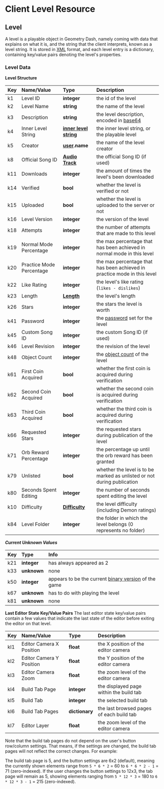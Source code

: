 # Client Level Resource

## Level
A level is a playable object in Geometry Dash, namely coming with data that explains on what it is, and the string that the client interprets, known as a level string. It is stored in [XML](https://en.wikipedia.org/wiki/XML) format, and each level entry is a dictionary, containing key/value pairs denoting the level's properties.

### Level Data
**Level Structure**

| Key | Name/Value               | Type                                                             | Description                                                                      |
|:----|:-------------------------|:-----------------------------------------------------------------|:---------------------------------------------------------------------------------|
| k1  | Level ID                 | **integer**                                                      | the id of the level                                                              |
| k2  | Level Name               | **string**                                                       | the name of the level                                                            |
| k3  | Description              | **string**                                                       | the level description, encoded in [base64](https://en.wikipedia.org/wiki/Base64) |
| k4  | Inner Level String       | **[inner level string](level-components/inner-level-string.md)** | the inner level string, or the playable level                                    |
| k5  | Creator                  | **[user](./user.md).name**                                       | the name of the level creator                                                    |
| k8  | Official Song ID         | **[Audio Track](/reference?id=audio-track)**                     | the official Song ID (if used)                                                   |
| k11 | Downloads                | **integer**                                                      | the amount of times the level's been downloaded                                  |
| k14 | Verified                 | **bool**                                                         | whether the level is verified or not                                             |
| k15 | Uploaded                 | **bool**                                                         | whether the level is uploaded to the server or not                               |
| k16 | Level Version            | **integer**                                                      | the version of the level                                                         |
| k18 | Attempts                 | **integer**                                                      | the number of attempts that are made to this level                               |
| k19 | Normal Mode Percentage   | **integer**                                                      | the max percentage that has been achieved in normal mode in this level           |
| k20 | Practice Mode Percentage | **integer**                                                      | the max percentage that has been achieved in practice mode in this level         |
| k22 | Like Rating              | **integer**                                                      | the level's like rating (`likes - dislikes`)                                     |
| k23 | Length                   | **[Length](enumerations.md)**                                    | the level's length                                                               |
| k26 | Stars                    | **integer**                                                      | the stars the level is worth                                                     |
| k41 | Password                 | **integer**                                                      | the [password]() <!-- local gamesave password topic link --> set for the level   |
| k45 | Custom Song ID           | **integer**                                                      | the custom Song ID (if used)                                                     |
| k46 | Level Revision           | **integer**                                                      | the revision of the level                                                        |
| k48 | Object Count             | **integer**                                                      | the [object count]() of the level                                                |
| k61 | First Coin Acquired      | **bool**                                                         | whether the first coin is acquired during verification                           |
| k62 | Second Coin Acquired     | **bool**                                                         | whether the second coin is acquired during verification                          |
| k63 | Third Coin Acquired      | **bool**                                                         | whether the third coin is acquired during verification                           |
| k66 | Requested Stars          | **integer**                                                      | the requested stars during publication of the level                              |
| k71 | Orb Reward Percentage    | **integer**                                                      | the percentage up until the orb reward has been granted                          |
| k79 | Unlisted                 | **bool**                                                         | whether the level is to be marked as unlisted or not during publication          |
| k80 | Seconds Spent Editing    | **integer**                                                      | the number of seconds spent editing the level                                    |
| k10 | Difficulty               | **[Difficulty](enumerations.md)**                                | the level difficulty (including Demon ratings)                                   |
| k84 | Level Folder             | **integer**                                                      | the folder in which the level belongs (0 represents no folder)                   |

***Current Unknown Values***

| Key | Type        | Info                                                     |
|:----|:------------|:---------------------------------------------------------|
| k21 | **integer** | has always appeared as 2                                 |
| k33 | **unknown** | none                                                     |
| k50 | **integer** | appears to be the current [binary version]() of the game |
| k67 | **unknown** | has to do with playing the level                         |
| k81 | **unknown** | none                                                     |

**Last Editor State Key/Value Pairs**
The last editor state key/value pairs contain a few values that indicate the last state of the editor before exiting the editor on that level.

| Key | Name/Value               | Type           | Description                              |
|:----|:-------------------------|:---------------|:-----------------------------------------|
| kI1 | Editor Camera X Position | **float**      | the X position of the editor camera      |
| kI2 | Editor Camera Y Position | **float**      | the Y position of the editor camera      |
| kI3 | Editor Camera Zoom       | **float**      | the zoom level of the editor camera      |
| kI4 | Build Tab Page           | **integer**    | the displayed page within the build tab  |
| kI5 | Build Tab                | **integer**    | the selected build tab                   |
| kI6 | Build Tab Pages          | **dictionary** | the last browsed pages of each build tab |
| kI7 | Editor Layer             | **float**      | the zoom level of the editor camera      |

Note that the build tab pages do not depend on the user's button row/column settings. That means, if the settings are changed, the build tab pages will not reflect the correct changes. For example:

The build tab page is 5, and the button settings are 6x2 (default), meaning the currently shown elements range from `5 * 6 * 2` = 60 to `6 * 6 * 2 - 1` = 71 (zero-indexed). If the user changes the button settings to 12x3, the tab page will remain as 5, showing elements ranging from `5 * 12 * 3` = 180 to `6 * 12 * 3 - 1` = 215 (zero-indexed).
